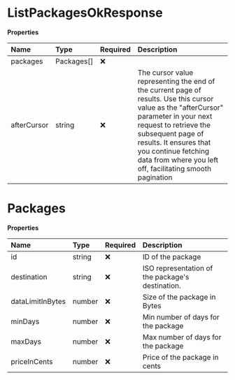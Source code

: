 # ListPackagesOkResponse

**Properties**

| Name        | Type       | Required | Description                                                                                                                                                                                                                                                                                    |
| :---------- | :--------- | :------- | :--------------------------------------------------------------------------------------------------------------------------------------------------------------------------------------------------------------------------------------------------------------------------------------------- |
| packages    | Packages[] | ❌       |                                                                                                                                                                                                                                                                                                |
| afterCursor | string     | ❌       | The cursor value representing the end of the current page of results. Use this cursor value as the "afterCursor" parameter in your next request to retrieve the subsequent page of results. It ensures that you continue fetching data from where you left off, facilitating smooth pagination |

# Packages

**Properties**

| Name             | Type   | Required | Description                                      |
| :--------------- | :----- | :------- | :----------------------------------------------- |
| id               | string | ❌       | ID of the package                                |
| destination      | string | ❌       | ISO representation of the package's destination. |
| dataLimitInBytes | number | ❌       | Size of the package in Bytes                     |
| minDays          | number | ❌       | Min number of days for the package               |
| maxDays          | number | ❌       | Max number of days for the package               |
| priceInCents     | number | ❌       | Price of the package in cents                    |
